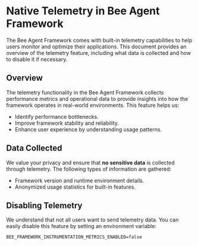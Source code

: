 # Native Telemetry in Bee Agent Framework

The Bee Agent Framework comes with built-in telemetry capabilities to help users monitor and optimize their applications. This document provides an overview of the telemetry feature, including what data is collected and how to disable it if necessary.

## Overview

The telemetry functionality in the Bee Agent Framework collects performance metrics and operational data to provide insights into how the framework operates in real-world environments. This feature helps us:

- Identify performance bottlenecks.
- Improve framework stability and reliability.
- Enhance user experience by understanding usage patterns.

## Data Collected

We value your privacy and ensure that **no sensitive data** is collected through telemetry. The following types of information are gathered:

- Framework version and runtime environment details.
- Anonymized usage statistics for built-in features.

## Disabling Telemetry

We understand that not all users want to send telemetry data. You can easily disable this feature by setting an environment variable:

```
BEE_FRAMEWORK_INSTRUMENTATION_METRICS_ENABLED=false
```
